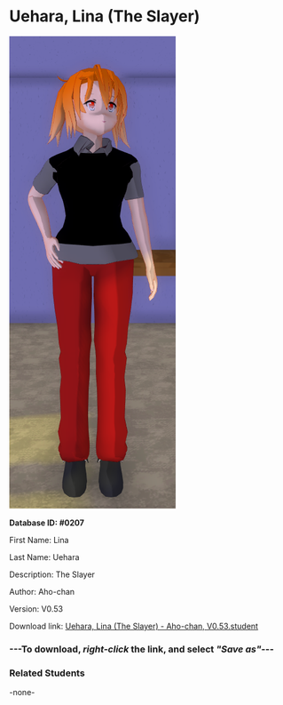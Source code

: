 # Uehara, Lina (The Slayer)

<img src="../../Files/Images/Uehara, Lina (The Slayer).png" title="Uehara, Lina (The Slayer) - Aho-chan, V0.53">

**Database ID: #0207**

First Name: Lina

Last Name: Uehara

Description: The Slayer

Author: Aho-chan

Version: V0.53

Download link: <a href="https://raw.githubusercontent.com/Arbiter1223/Daigaku-Gurashi-Custom-Students/master/Files/Student%20Files/Uehara%2C%20Lina%20(The%20Slayer)%20-%20Aho-chan%2C%20V0.53.student">Uehara, Lina (The Slayer) - Aho-chan, V0.53.student</a>

### ---**To download, _right-click_ the link, and select _"Save as"_**---

### Related Students

-none-
